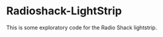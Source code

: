 Radioshack-LightStrip
=====================

This is some exploratory code for the Radio Shack lightstrip.  
